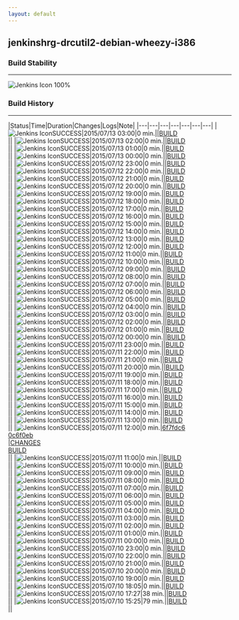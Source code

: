 ```yaml
---
layout: default
---
```

## jenkinshrg-drcutil2-debian-wheezy-i386
### Build Stability
___
![Jenkins Icon](http://jenkinshrg.github.io/images/48x48/health-80plus.png)
100%
  
### Build History
___
|Status|Time|Duration|Changes|Logs|Note|
|---|---|---|---|---|---|---|
|![Jenkins Icon](http://jenkinshrg.github.io/images/24x24/blue.png)SUCCESS|2015/07/13 03:00|0 min.||[BUILD](https://drive.google.com/file/d/0B54sHwaxmuM4NWJNQzliQW9jaHc/view?usp=drivesdk)<br>||
|![Jenkins Icon](http://jenkinshrg.github.io/images/24x24/blue.png)SUCCESS|2015/07/13 02:00|0 min.||[BUILD](https://drive.google.com/file/d/0B54sHwaxmuM4STFMSUdURFU0Nzg/view?usp=drivesdk)<br>||
|![Jenkins Icon](http://jenkinshrg.github.io/images/24x24/blue.png)SUCCESS|2015/07/13 01:00|0 min.||[BUILD](https://drive.google.com/file/d/0B54sHwaxmuM4djBWTEFBSl9udnc/view?usp=drivesdk)<br>||
|![Jenkins Icon](http://jenkinshrg.github.io/images/24x24/blue.png)SUCCESS|2015/07/13 00:00|0 min.||[BUILD](https://drive.google.com/file/d/0B54sHwaxmuM4eUlyaHVvQ1JQemM/view?usp=drivesdk)<br>||
|![Jenkins Icon](http://jenkinshrg.github.io/images/24x24/blue.png)SUCCESS|2015/07/12 23:00|0 min.||[BUILD](https://drive.google.com/file/d/0B54sHwaxmuM4cDgtLWpLS1VsNzQ/view?usp=drivesdk)<br>||
|![Jenkins Icon](http://jenkinshrg.github.io/images/24x24/blue.png)SUCCESS|2015/07/12 22:00|0 min.||[BUILD](https://drive.google.com/file/d/0B54sHwaxmuM4NmlJZzJjVGF5TDg/view?usp=drivesdk)<br>||
|![Jenkins Icon](http://jenkinshrg.github.io/images/24x24/blue.png)SUCCESS|2015/07/12 21:00|0 min.||[BUILD](https://drive.google.com/file/d/0B54sHwaxmuM4cXE1aXJDam9YdEk/view?usp=drivesdk)<br>||
|![Jenkins Icon](http://jenkinshrg.github.io/images/24x24/blue.png)SUCCESS|2015/07/12 20:00|0 min.||[BUILD](https://drive.google.com/file/d/0B54sHwaxmuM4QWxpeEtrb0tKR1k/view?usp=drivesdk)<br>||
|![Jenkins Icon](http://jenkinshrg.github.io/images/24x24/blue.png)SUCCESS|2015/07/12 19:00|0 min.||[BUILD](https://drive.google.com/file/d/0B54sHwaxmuM4dm82bm05bjE0SzQ/view?usp=drivesdk)<br>||
|![Jenkins Icon](http://jenkinshrg.github.io/images/24x24/blue.png)SUCCESS|2015/07/12 18:00|0 min.||[BUILD](https://drive.google.com/file/d/0B54sHwaxmuM4RS1UcFZSQnBVX0k/view?usp=drivesdk)<br>||
|![Jenkins Icon](http://jenkinshrg.github.io/images/24x24/blue.png)SUCCESS|2015/07/12 17:00|0 min.||[BUILD](https://drive.google.com/file/d/0B54sHwaxmuM4X0tDeWZYZmZYSTA/view?usp=drivesdk)<br>||
|![Jenkins Icon](http://jenkinshrg.github.io/images/24x24/blue.png)SUCCESS|2015/07/12 16:00|0 min.||[BUILD](https://drive.google.com/file/d/0B54sHwaxmuM4WmFZWDJhaVNRMkk/view?usp=drivesdk)<br>||
|![Jenkins Icon](http://jenkinshrg.github.io/images/24x24/blue.png)SUCCESS|2015/07/12 15:00|0 min.||[BUILD](https://drive.google.com/file/d/0B54sHwaxmuM4VWlEenRoSTVpajg/view?usp=drivesdk)<br>||
|![Jenkins Icon](http://jenkinshrg.github.io/images/24x24/blue.png)SUCCESS|2015/07/12 14:00|0 min.||[BUILD](https://drive.google.com/file/d/0B54sHwaxmuM4TkVhblBhVTRvQUU/view?usp=drivesdk)<br>||
|![Jenkins Icon](http://jenkinshrg.github.io/images/24x24/blue.png)SUCCESS|2015/07/12 13:00|0 min.||[BUILD](https://drive.google.com/file/d/0B54sHwaxmuM4clZOVHZzaEdsQW8/view?usp=drivesdk)<br>||
|![Jenkins Icon](http://jenkinshrg.github.io/images/24x24/blue.png)SUCCESS|2015/07/12 12:00|0 min.||[BUILD](https://drive.google.com/file/d/0B54sHwaxmuM4emZMc29xZm9WV2s/view?usp=drivesdk)<br>||
|![Jenkins Icon](http://jenkinshrg.github.io/images/24x24/blue.png)SUCCESS|2015/07/12 11:00|0 min.||[BUILD](https://drive.google.com/file/d/0B54sHwaxmuM4OUplQ2ZUTDIyWXc/view?usp=drivesdk)<br>||
|![Jenkins Icon](http://jenkinshrg.github.io/images/24x24/blue.png)SUCCESS|2015/07/12 10:00|0 min.||[BUILD](https://drive.google.com/file/d/0B54sHwaxmuM4eVUycWhjaW1UMW8/view?usp=drivesdk)<br>||
|![Jenkins Icon](http://jenkinshrg.github.io/images/24x24/blue.png)SUCCESS|2015/07/12 09:00|0 min.||[BUILD](https://drive.google.com/file/d/0B54sHwaxmuM4UlRtRFJzVXJsTnc/view?usp=drivesdk)<br>||
|![Jenkins Icon](http://jenkinshrg.github.io/images/24x24/blue.png)SUCCESS|2015/07/12 08:00|0 min.||[BUILD](https://drive.google.com/file/d/0B54sHwaxmuM4SHdkWWJHYUxwV2s/view?usp=drivesdk)<br>||
|![Jenkins Icon](http://jenkinshrg.github.io/images/24x24/blue.png)SUCCESS|2015/07/12 07:00|0 min.||[BUILD](https://drive.google.com/file/d/0B54sHwaxmuM4MmEyek5PRTJDMmM/view?usp=drivesdk)<br>||
|![Jenkins Icon](http://jenkinshrg.github.io/images/24x24/blue.png)SUCCESS|2015/07/12 06:00|0 min.||[BUILD](https://drive.google.com/file/d/0B54sHwaxmuM4b2dVdXdnVFdvb1U/view?usp=drivesdk)<br>||
|![Jenkins Icon](http://jenkinshrg.github.io/images/24x24/blue.png)SUCCESS|2015/07/12 05:00|0 min.||[BUILD](https://drive.google.com/file/d/0B54sHwaxmuM4Z1g0c0dRLUZuVGM/view?usp=drivesdk)<br>||
|![Jenkins Icon](http://jenkinshrg.github.io/images/24x24/blue.png)SUCCESS|2015/07/12 04:00|0 min.||[BUILD](https://drive.google.com/file/d/0B54sHwaxmuM4aUljSTFDZ0hMbWM/view?usp=drivesdk)<br>||
|![Jenkins Icon](http://jenkinshrg.github.io/images/24x24/blue.png)SUCCESS|2015/07/12 03:00|0 min.||[BUILD](https://drive.google.com/file/d/0B54sHwaxmuM4M2xnZVRzcHVoNUk/view?usp=drivesdk)<br>||
|![Jenkins Icon](http://jenkinshrg.github.io/images/24x24/blue.png)SUCCESS|2015/07/12 02:00|0 min.||[BUILD](https://drive.google.com/file/d/0B54sHwaxmuM4bVY2WGg2c09iQ1U/view?usp=drivesdk)<br>||
|![Jenkins Icon](http://jenkinshrg.github.io/images/24x24/blue.png)SUCCESS|2015/07/12 01:00|0 min.||[BUILD](https://drive.google.com/file/d/0B54sHwaxmuM4U0x5YjB1SHAwOVk/view?usp=drivesdk)<br>||
|![Jenkins Icon](http://jenkinshrg.github.io/images/24x24/blue.png)SUCCESS|2015/07/12 00:00|0 min.||[BUILD](https://drive.google.com/file/d/0B54sHwaxmuM4c21KUzNrS3FhRGc/view?usp=drivesdk)<br>||
|![Jenkins Icon](http://jenkinshrg.github.io/images/24x24/blue.png)SUCCESS|2015/07/11 23:00|0 min.||[BUILD](https://drive.google.com/file/d/0B54sHwaxmuM4N1RIUVJrUGFtelU/view?usp=drivesdk)<br>||
|![Jenkins Icon](http://jenkinshrg.github.io/images/24x24/blue.png)SUCCESS|2015/07/11 22:00|0 min.||[BUILD](https://drive.google.com/file/d/0B54sHwaxmuM4RTJJLUlmQU5FZms/view?usp=drivesdk)<br>||
|![Jenkins Icon](http://jenkinshrg.github.io/images/24x24/blue.png)SUCCESS|2015/07/11 21:00|0 min.||[BUILD](https://drive.google.com/file/d/0B54sHwaxmuM4QmlFc2ptNHFqV00/view?usp=drivesdk)<br>||
|![Jenkins Icon](http://jenkinshrg.github.io/images/24x24/blue.png)SUCCESS|2015/07/11 20:00|0 min.||[BUILD](https://drive.google.com/file/d/0B54sHwaxmuM4VUZVblE3NksxMjg/view?usp=drivesdk)<br>||
|![Jenkins Icon](http://jenkinshrg.github.io/images/24x24/blue.png)SUCCESS|2015/07/11 19:00|0 min.||[BUILD](https://drive.google.com/file/d/0B54sHwaxmuM4b0JxODZkV1d6ZzA/view?usp=drivesdk)<br>||
|![Jenkins Icon](http://jenkinshrg.github.io/images/24x24/blue.png)SUCCESS|2015/07/11 18:00|0 min.||[BUILD](https://drive.google.com/file/d/0B54sHwaxmuM4YndIdW1JTElHUVU/view?usp=drivesdk)<br>||
|![Jenkins Icon](http://jenkinshrg.github.io/images/24x24/blue.png)SUCCESS|2015/07/11 17:00|0 min.||[BUILD](https://drive.google.com/file/d/0B54sHwaxmuM4aUFtdi1mRldXNk0/view?usp=drivesdk)<br>||
|![Jenkins Icon](http://jenkinshrg.github.io/images/24x24/blue.png)SUCCESS|2015/07/11 16:00|0 min.||[BUILD](https://drive.google.com/file/d/0B54sHwaxmuM4TWpXQjhOMUtLeHM/view?usp=drivesdk)<br>||
|![Jenkins Icon](http://jenkinshrg.github.io/images/24x24/blue.png)SUCCESS|2015/07/11 15:00|0 min.||[BUILD](https://drive.google.com/file/d/0B54sHwaxmuM4b1lGNXFsVjJ6eDQ/view?usp=drivesdk)<br>||
|![Jenkins Icon](http://jenkinshrg.github.io/images/24x24/blue.png)SUCCESS|2015/07/11 14:00|0 min.||[BUILD](https://drive.google.com/file/d/0B54sHwaxmuM4eVMweGJ3SVRMb2s/view?usp=drivesdk)<br>||
|![Jenkins Icon](http://jenkinshrg.github.io/images/24x24/blue.png)SUCCESS|2015/07/11 13:00|0 min.||[BUILD](https://drive.google.com/file/d/0B54sHwaxmuM4WDFkVGZKMlMyaGs/view?usp=drivesdk)<br>||
|![Jenkins Icon](http://jenkinshrg.github.io/images/24x24/blue.png)SUCCESS|2015/07/11 12:00|0 min.|[6f7fdc6](https://github.com/fkanehiro/hrpsys-base.git/commit/6f7fdc6)<br>[0c6f0eb](https://github.com/fkanehiro/hrpsys-base.git/commit/0c6f0eb)<br>|[CHANGES](https://drive.google.com/file/d/0B54sHwaxmuM4RnRuX2xmazc2NXM/view?usp=drivesdk)<br>[BUILD](https://drive.google.com/file/d/0B54sHwaxmuM4d3NwbURmdVlIRjQ/view?usp=drivesdk)<br>||
|![Jenkins Icon](http://jenkinshrg.github.io/images/24x24/blue.png)SUCCESS|2015/07/11 11:00|0 min.||[BUILD](https://drive.google.com/file/d/0B54sHwaxmuM4cEtwd1VPZnc5Vkk/view?usp=drivesdk)<br>||
|![Jenkins Icon](http://jenkinshrg.github.io/images/24x24/blue.png)SUCCESS|2015/07/11 10:00|0 min.||[BUILD](https://drive.google.com/file/d/0B54sHwaxmuM4THUxN28yZVkzdEk/view?usp=drivesdk)<br>||
|![Jenkins Icon](http://jenkinshrg.github.io/images/24x24/blue.png)SUCCESS|2015/07/11 09:00|0 min.||[BUILD](https://drive.google.com/file/d/0B54sHwaxmuM4ZW1mSG5DXzVpbHM/view?usp=drivesdk)<br>||
|![Jenkins Icon](http://jenkinshrg.github.io/images/24x24/blue.png)SUCCESS|2015/07/11 08:00|0 min.||[BUILD](https://drive.google.com/file/d/0B54sHwaxmuM4ZGs0bkcwVWdUVWM/view?usp=drivesdk)<br>||
|![Jenkins Icon](http://jenkinshrg.github.io/images/24x24/blue.png)SUCCESS|2015/07/11 07:00|0 min.||[BUILD](https://drive.google.com/file/d/0B54sHwaxmuM4TFVUMk9wSUVXdjA/view?usp=drivesdk)<br>||
|![Jenkins Icon](http://jenkinshrg.github.io/images/24x24/blue.png)SUCCESS|2015/07/11 06:00|0 min.||[BUILD](https://drive.google.com/file/d/0B54sHwaxmuM4d291T3FDejB1Z00/view?usp=drivesdk)<br>||
|![Jenkins Icon](http://jenkinshrg.github.io/images/24x24/blue.png)SUCCESS|2015/07/11 05:00|0 min.||[BUILD](https://drive.google.com/file/d/0B54sHwaxmuM4a0xkZWRTYWhjSlU/view?usp=drivesdk)<br>||
|![Jenkins Icon](http://jenkinshrg.github.io/images/24x24/blue.png)SUCCESS|2015/07/11 04:00|0 min.||[BUILD](https://drive.google.com/file/d/0B54sHwaxmuM4Tm5xS0tVM2I1WGs/view?usp=drivesdk)<br>||
|![Jenkins Icon](http://jenkinshrg.github.io/images/24x24/blue.png)SUCCESS|2015/07/11 03:00|0 min.||[BUILD](https://drive.google.com/file/d/0B54sHwaxmuM4TjV5aXltX0JOSlE/view?usp=drivesdk)<br>||
|![Jenkins Icon](http://jenkinshrg.github.io/images/24x24/blue.png)SUCCESS|2015/07/11 02:00|0 min.||[BUILD](https://drive.google.com/file/d/0B54sHwaxmuM4eE5XS3FEakYyZEU/view?usp=drivesdk)<br>||
|![Jenkins Icon](http://jenkinshrg.github.io/images/24x24/blue.png)SUCCESS|2015/07/11 01:00|0 min.||[BUILD](https://drive.google.com/file/d/0B54sHwaxmuM4RGxMTnJLaDBPajA/view?usp=drivesdk)<br>||
|![Jenkins Icon](http://jenkinshrg.github.io/images/24x24/blue.png)SUCCESS|2015/07/11 00:00|0 min.||[BUILD](https://drive.google.com/file/d/0B54sHwaxmuM4TEhhc2lnR19kd3c/view?usp=drivesdk)<br>||
|![Jenkins Icon](http://jenkinshrg.github.io/images/24x24/blue.png)SUCCESS|2015/07/10 23:00|0 min.||[BUILD](https://drive.google.com/file/d/0B54sHwaxmuM4cy1qNm9uSDA0a2c/view?usp=drivesdk)<br>||
|![Jenkins Icon](http://jenkinshrg.github.io/images/24x24/blue.png)SUCCESS|2015/07/10 22:00|0 min.||[BUILD](https://drive.google.com/file/d/0B54sHwaxmuM4aGl5VjIxaXV6MUU/view?usp=drivesdk)<br>||
|![Jenkins Icon](http://jenkinshrg.github.io/images/24x24/blue.png)SUCCESS|2015/07/10 21:00|0 min.||[BUILD](https://drive.google.com/file/d/0B54sHwaxmuM4REUwMm1UblM3aEU/view?usp=drivesdk)<br>||
|![Jenkins Icon](http://jenkinshrg.github.io/images/24x24/blue.png)SUCCESS|2015/07/10 20:00|0 min.||[BUILD](https://drive.google.com/file/d/0B54sHwaxmuM4aGl3ckh6UlQwVlE/view?usp=drivesdk)<br>||
|![Jenkins Icon](http://jenkinshrg.github.io/images/24x24/blue.png)SUCCESS|2015/07/10 19:00|0 min.||[BUILD](https://drive.google.com/file/d/0B54sHwaxmuM4ME1zMk1fNXc0OVE/view?usp=drivesdk)<br>||
|![Jenkins Icon](http://jenkinshrg.github.io/images/24x24/blue.png)SUCCESS|2015/07/10 18:05|0 min.||[BUILD](https://drive.google.com/file/d/0B54sHwaxmuM4RFRlSERaLTVzSWc/view?usp=drivesdk)<br>||
|![Jenkins Icon](http://jenkinshrg.github.io/images/24x24/blue.png)SUCCESS|2015/07/10 17:27|38 min.||[BUILD](https://drive.google.com/file/d/0B54sHwaxmuM4bERmX1lGdDQ5VDA/view?usp=drivesdk)<br>||
|![Jenkins Icon](http://jenkinshrg.github.io/images/24x24/blue.png)SUCCESS|2015/07/10 15:25|79 min.||[BUILD](https://drive.google.com/file/d/0B54sHwaxmuM4M1dqTEhkRTNsR28/view?usp=drivesdk)<br>||
